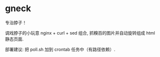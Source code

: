 gneck
=====

专治脖子！

调戏脖子的小玩意 nginx + curl + sed 组合, 抓糗百的图片并自动旋转组成 html 静态页面.

部署建议: 把 poll.sh 加到 crontab 任务中（有路径依赖）.
